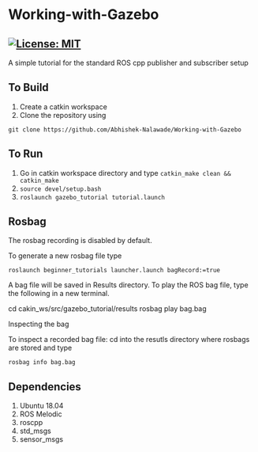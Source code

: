 # Working-with-Gazebo
[![License: MIT](https://img.shields.io/badge/License-MIT-green.svg)](https://opensource.org/licenses/MIT)
-------

A simple tutorial for the standard ROS cpp publisher and subscriber setup


## To Build
1) Create a catkin workspace
2) Clone the repository using

```
git clone https://github.com/Abhishek-Nalawade/Working-with-Gazebo
```

## To Run
1) Go in catkin workspace directory and type ```catkin_make clean && catkin_make```
2) ```source devel/setup.bash```
3) ```roslaunch gazebo_tutorial tutorial.launch```



## Rosbag

The rosbag recording is disabled by default.

To generate a new rosbag file type

```roslaunch beginner_tutorials launcher.launch bagRecord:=true```

A bag file will be saved in Results directory. To play the ROS bag file, type the following in a new terminal.

cd cakin_ws/src/gazebo_tutorial/results
rosbag play bag.bag


Inspecting the bag

To inspect a recorded bag file: cd into the resutls directory where rosbags are stored and type

```rosbag info bag.bag```



## Dependencies
1) Ubuntu 18.04
2) ROS Melodic
3) roscpp
4) std_msgs
5) sensor_msgs
